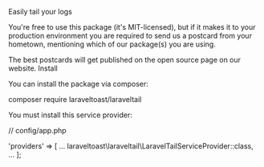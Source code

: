 Easily tail your logs

You're free to use this package (it's MIT-licensed), but if it makes it to your production environment you are required to send us a postcard from your hometown, mentioning which of our package(s) you are using.

The best postcards will get published on the open source page on our website.
Install

You can install the package via composer:

composer require laraveltoast/laraveltail

You must install this service provider:

// config/app.php

'providers' => [
    ...
    laraveltoast\laraveltail\LaravelTailServiceProvider::class,
    ...
];
